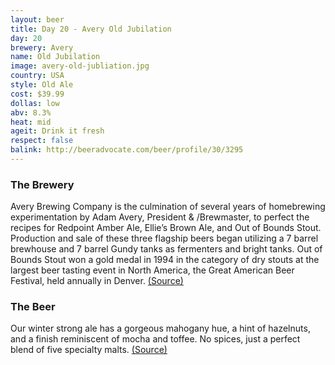 ```yaml
---
layout: beer
title: Day 20 - Avery Old Jubilation
day: 20
brewery: Avery
name: Old Jubilation
image: avery-old-jubliation.jpg
country: USA
style: Old Ale
cost: $39.99
dollas: low
abv: 8.3%
heat: mid
ageit: Drink it fresh
respect: false
balink: http://beeradvocate.com/beer/profile/30/3295
---
```


### The Brewery

Avery Brewing Company is the culmination of several years of homebrewing experimentation by Adam Avery, President & /Brewmaster, to perfect the recipes for Redpoint Amber Ale, Ellie’s Brown Ale, and Out of Bounds Stout. Production and sale of these three flagship beers began utilizing a 7 barrel brewhouse and 7 barrel Gundy tanks as fermenters and bright tanks. Out of Bounds Stout won a gold medal in 1994 in the category of dry stouts at the largest beer tasting event in North America, the Great American Beer Festival, held annually in Denver. [(Source)](http://averybrewing.com/brewery/)

### The Beer

Our winter strong ale has a gorgeous mahogany hue, a hint of hazelnuts, and a finish reminiscent of mocha and toffee. No spices, just a perfect blend of five specialty malts. [(Source)](http://averybrewing.com/our-ales/old-jubilation-ale/)